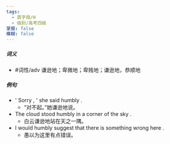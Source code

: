 ```yaml
---
tags:
  - 首字母/H
  - 级别/高考四级
掌握: false
模糊: false
---
```

##### 词义
- #词性/adv  谦逊地；卑微地；卑贱地；谦逊地，恭顺地
##### 例句
- ' Sorry , ' she said humbly .
	- “对不起。”她谦逊地说。
- The cloud stood humbly in a corner of the sky .
	- 白云谦逊地站在天之一隅。
- I would humbly suggest that there is something wrong here .
	- 愚以为这里有点错误。
